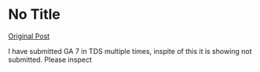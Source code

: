 # No Title

[Original Post](https://discourse.onlinedegree.iitm.ac.in/t/171500/1)

<p>I have submitted GA 7 in TDS multiple times, inspite of this it is showing not submitted. Please inspect</p>